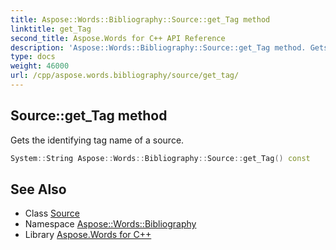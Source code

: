 ```yaml
---
title: Aspose::Words::Bibliography::Source::get_Tag method
linktitle: get_Tag
second_title: Aspose.Words for C++ API Reference
description: 'Aspose::Words::Bibliography::Source::get_Tag method. Gets the identifying tag name of a source in C++.'
type: docs
weight: 46000
url: /cpp/aspose.words.bibliography/source/get_tag/
---
```

## Source::get_Tag method


Gets the identifying tag name of a source.

```cpp
System::String Aspose::Words::Bibliography::Source::get_Tag() const
```

## See Also

* Class [Source](../)
* Namespace [Aspose::Words::Bibliography](../../)
* Library [Aspose.Words for C++](../../../)
